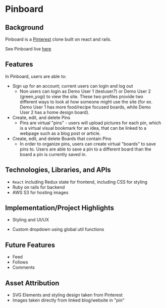 # Pinboard

## Background
Pinboard is a [Pinterest](https://www.pinterest.com/) clone built on react and rails.

See Pinboard live [here](https://pin-board-8f19ce7d10cc.herokuapp.com/)

## Features
In Pinboard, users are able to:
- Sign up for an account; current users can login and log out
    - Non users can login as Demo User 1 (testuser7) or Demo User 2 (green_yogi) to view the site. These two profiles provide two different ways to look at how someone might use the site (for ex. Demo User 1 has more food/recipe focused boards, while Demo User 2 has a home design board).
- Create, edit, and delete Pins
    - Pins are virtual "pins" - users will upload pictures for each pin, which is a virtual visual bookmark for an idea, that can be linked to a webpage such as a blog post or article.
- Create, edit, and delete Boards that contain Pins
    - In order to organize pins, users can create virtual "boards" to save pins to. Users are able to save a pin to a different board than the board a pin is currently saved in. 

## Technologies, Libraries, and APIs
- `React` including Redux state for frontend, including CSS for styling
- Ruby on rails for backend 
- AWS S3 for hosting images


## Implementation/Project Highlights
- Styling and UI/UX

- Custom dropdown using global util functions

## Future Features
- Feed
- Follows
- Comments

## Asset Attribution
- SVG Elements and styling design taken from Pinterest
- Images taken directly from linked blog/website in "pin"

